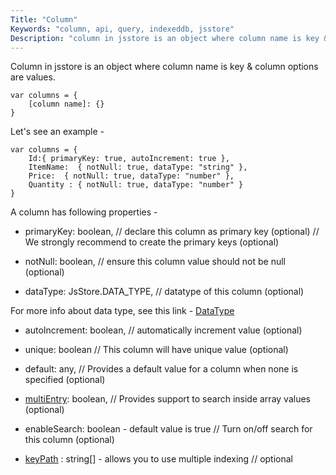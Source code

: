 ```yaml
---
Title: "Column"
Keywords: "column, api, query, indexeddb, jsstore"
Description: "column in jsstore is an object where column name is key & column options are values."
---
```


Column in jsstore is an object where column name is key & column options are values.

```
var columns = {
    [column name]: {} 
}
```

Let's see an example - 

```
var columns = {
    Id:{ primaryKey: true, autoIncrement: true },
    ItemName:  { notNull: true, dataType: "string" },
    Price:  { notNull: true, dataType: "number" },
    Quantity : { notNull: true, dataType: "number" }
}
```

A column has following properties -

* primaryKey: boolean, // declare this column as primary key (optional)
    // We strongly recommend to create the primary keys (optional)

* notNull: boolean, // ensure this column value should not be null (optional)

* dataType: JsStore.DATA_TYPE, // datatype of this column (optional)

For more info about data type, see this link - [DataType](/tutorial/data-type/)

* autoIncrement: boolean, // automatically increment value (optional)

* unique: boolean // This column will have unique value (optional)

* default: any, // Provides a default value for a column when none is specified (optional)

* <a href="/tutorial/multi-entry">multiEntry</a>: boolean, // Provides support to search inside array values (optional)

* enableSearch: boolean - default value is true // Turn on/off search for this column (optional)

* <a href="/tutorial/keypath/">keyPath</a> : string[] - allows you to use multiple indexing // optional 

